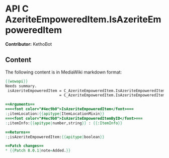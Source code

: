 # API C AzeriteEmpoweredItem.IsAzeriteEmpoweredItem

**Contributor:** KethoBot

## Content

The following content is in MediaWiki markdown format:

```mediawiki
{{wowapi}}
Needs summary.
 isAzeriteEmpoweredItem = C_AzeriteEmpoweredItem.IsAzeriteEmpoweredItem(itemLocation)
                        = C_AzeriteEmpoweredItem.IsAzeriteEmpoweredItemByID(itemInfo)

==Arguments==
===<font color="#4ec9b0">IsAzeriteEmpoweredItem</font>===
:;itemLocation:{{apitype|ItemLocationMixin}}
===<font color="#4ec9b0">IsAzeriteEmpoweredItemByID</font>===
:;itemInfo:{{apitype|number,string}} : {{:ItemInfo}}

==Returns==
:;isAzeriteEmpoweredItem:{{apitype|boolean}}

==Patch changes==
* {{Patch 8.0.1|note=Added.}}
```